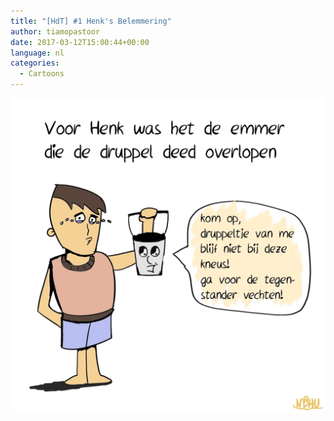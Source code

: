 ```yaml
---
title: "[HdT] #1 Henk's Belemmering"
author: tiamopastoor
date: 2017-03-12T15:00:44+00:00
language: nl
categories:
  - Cartoons
---
```


![](henk_de_tijdreiziger_1.webp)